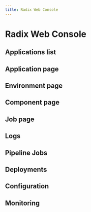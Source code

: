 ```yaml
---
title: Radix Web Console
---
```


# Radix Web Console



## Applications list

## Application page

## Environment page

## Component page

## Job page

## Logs

## Pipeline Jobs

## Deployments

## Configuration

## Monitoring

